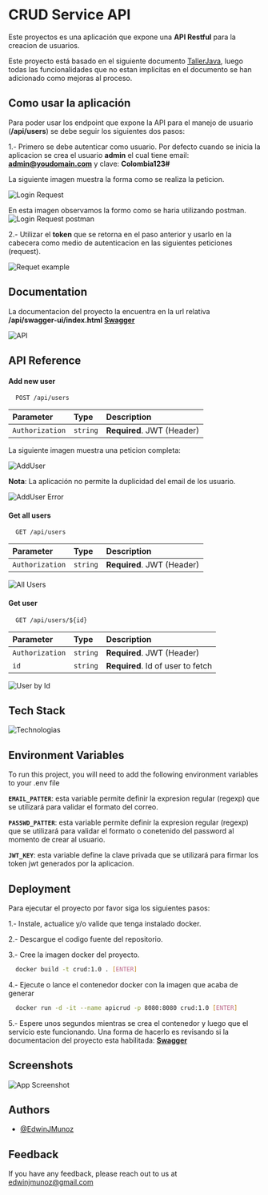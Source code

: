 

# CRUD Service API

Este proyectos es una aplicación que expone una **API Restful** para la creacion de usuarios.

Este proyecto está basado en el siguiente documento [TallerJava](/docs/ejercicio_java.pdf), luego todas las funcionalidades que no estan implicitas en el documento se han adicionado como mejoras al proceso.

## Como usar la aplicación

Para poder usar los endpoint que expone la API para el manejo de usuario (**/api/users**) se debe seguir los siguientes dos pasos:

1.- Primero se debe autenticar como usuario. Por defecto cuando se inicia la aplicacion se crea el usuario **admin** el cual tiene email: **admin@youdomain.com** y clave: **Colombia123#**

La siguiente imagen muestra la forma como se realiza la peticion.

 ![Login Request](/docs/login_request.png)


En esta imagen observamos la formo como se haria utilizando postman.
 ![Login Request postman](/docs/login_ok.png)


2.- Utilizar el **token** que se retorna en el paso anterior y usarlo en la cabecera como medio de autenticacion en las siguientes peticiones (request).

![Requet example](/docs/get_all_users.png)


## Documentation

La documentacion del proyecto la encuentra en la url relativa **/api/swagger-ui/index.html**
[**Swagger**](http://localhost:8080/api/swagger-ui/index.html)


 ![API](/docs/swagger.png)

 
## API Reference

#### Add new user

```http
  POST /api/users
```

| Parameter | Type     | Description                |
| :-------- | :------- | :------------------------- |
| `Authorization` | `string` | **Required**. JWT (Header)|

La siguiente imagen muestra una peticion completa:
 
 ![AddUser](/docs/users_add.png)

**Nota**: La aplicación no permite la duplicidad del email de los usuario.

 ![AddUser Error](/docs/users_add_error_email.png)

#### Get all users

```http
  GET /api/users
```

| Parameter | Type     | Description                |
| :-------- | :------- | :------------------------- |
| `Authorization` | `string` | **Required**. JWT (Header)|


 ![All Users](/docs/get_all_users.png)

#### Get user

```http
  GET /api/users/${id}
```

| Parameter | Type     | Description                       |
| :-------- | :------- | :-------------------------------- |
| `Authorization` | `string` | **Required**. JWT (Header) |
| `id`      | `string` | **Required**. Id of user to fetch |

![User by Id](/docs/users_find_by_id.png)

## Tech Stack


![Technologias](/docs/technologies.png)

## Environment Variables

To run this project, you will need to add the following environment variables to your .env file

**`EMAIL_PATTER`**: esta variable permite definir la expresion regular (regexp) que se utilizará para validar el formato del correo.

**`PASSWD_PATTER`**: esta variable permite definir la expresion regular (regexp) que se utilizará para validar el formato o conetenido del password al momento de crear al usuario.

**`JWT_KEY`**: esta variable define la clave privada que se utilizará para firmar los token jwt generados por la aplicacion.


## Deployment

Para ejecutar el proyecto por favor siga los siguientes pasos:

1.- Instale, actualice y/o valide que tenga instalado docker.

2.- Descargue el codigo fuente del repositorio.

3.- Cree la imagen docker del proyecto.

```bash
  docker build -t crud:1.0 . [ENTER]
```

4.- Ejecute o lance el contenedor docker con la imagen que acaba de generar

```bash
  docker run -d -it --name apicrud -p 8080:8080 crud:1.0 [ENTER]
```

5.- Espere unos segundos mientras se crea el contenedor y luego que el servicio este funcionando. Una forma de hacerlo es revisando si la documentacion del proyecto esta habilitada: [**Swagger**](http://localhost:8080/api/swagger-ui/index.html)

    
## Screenshots

![App Screenshot](https://via.placeholder.com/468x300?text=App+Screenshot+Here)


## Authors

- [@EdwinJMunoz](https://www.github.com/edwinjmunoz)


## Feedback

If you have any feedback, please reach out to us at edwinjmunoz@gmail.com



